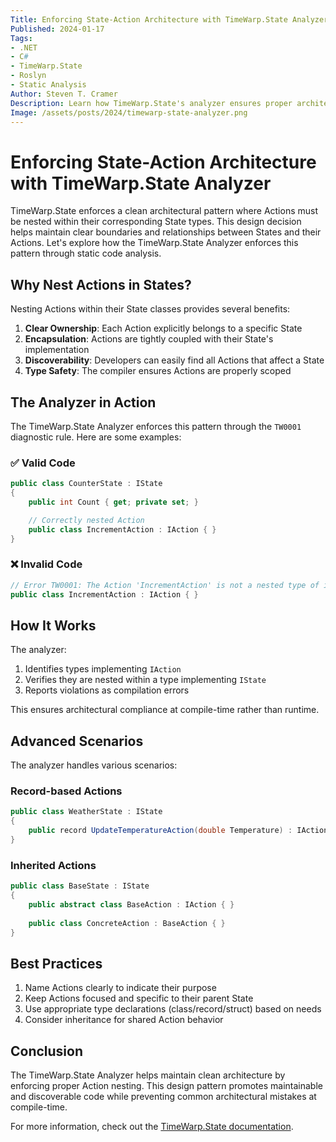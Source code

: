 ```yaml
---
Title: Enforcing State-Action Architecture with TimeWarp.State Analyzer
Published: 2024-01-17
Tags: 
- .NET
- C#
- TimeWarp.State
- Roslyn
- Static Analysis
Author: Steven T. Cramer
Description: Learn how TimeWarp.State's analyzer ensures proper architectural boundaries by enforcing Actions to be nested within their State classes.
Image: /assets/posts/2024/timewarp-state-analyzer.png
---
```


# Enforcing State-Action Architecture with TimeWarp.State Analyzer

TimeWarp.State enforces a clean architectural pattern where Actions must be nested within their corresponding State types. This design decision helps maintain clear boundaries and relationships between States and their Actions. Let's explore how the TimeWarp.State Analyzer enforces this pattern through static code analysis.

## Why Nest Actions in States?

Nesting Actions within their State classes provides several benefits:

1. **Clear Ownership**: Each Action explicitly belongs to a specific State
2. **Encapsulation**: Actions are tightly coupled with their State's implementation
3. **Discoverability**: Developers can easily find all Actions that affect a State
4. **Type Safety**: The compiler ensures Actions are properly scoped

## The Analyzer in Action

The TimeWarp.State Analyzer enforces this pattern through the `TW0001` diagnostic rule. Here are some examples:

### ✅ Valid Code

```csharp
public class CounterState : IState
{
    public int Count { get; private set; }

    // Correctly nested Action
    public class IncrementAction : IAction { }
}
```

### ❌ Invalid Code

```csharp
// Error TW0001: The Action 'IncrementAction' is not a nested type of its State
public class IncrementAction : IAction { }
```

## How It Works

The analyzer:

1. Identifies types implementing `IAction`
2. Verifies they are nested within a type implementing `IState`
3. Reports violations as compilation errors

This ensures architectural compliance at compile-time rather than runtime.

## Advanced Scenarios

The analyzer handles various scenarios:

### Record-based Actions
```csharp
public class WeatherState : IState
{
    public record UpdateTemperatureAction(double Temperature) : IAction;
}
```

### Inherited Actions
```csharp
public class BaseState : IState
{
    public abstract class BaseAction : IAction { }
    
    public class ConcreteAction : BaseAction { }
}
```

## Best Practices

1. Name Actions clearly to indicate their purpose
2. Keep Actions focused and specific to their parent State
3. Use appropriate type declarations (class/record/struct) based on needs
4. Consider inheritance for shared Action behavior

## Conclusion

The TimeWarp.State Analyzer helps maintain clean architecture by enforcing proper Action nesting. This design pattern promotes maintainable and discoverable code while preventing common architectural mistakes at compile-time.

For more information, check out the [TimeWarp.State documentation](https://timewarpengineering.github.io/timewarp-state/).
